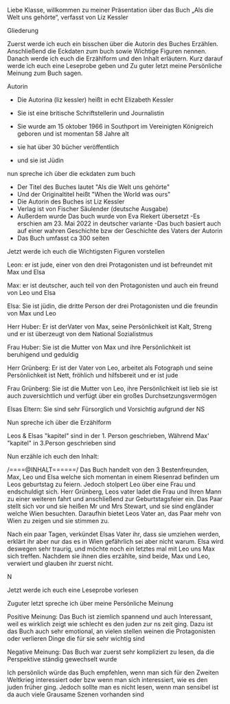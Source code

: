 Liebe Klasse, willkommen zu meiner Präsentation über das Buch 
„Als die Welt uns gehörte“, verfasst von Liz Kessler

Gliederung

Zuerst werde ich euch ein bisschen über die Autorin des Buches
Erzählen. Anschließend die Eckdaten zum buch sowie Wichtige 
Figuren nennen. Danach werde ich euch die Erzählform und den Inhalt
erläutern. Kurz darauf werde ich euch eine Leseprobe geben und 
Zu guter letzt meine Persönliche Meinung zum Buch sagen.

Autorin
- Die Autorina (liz kessler) heißt in echt Elizabeth Kessler
- Sie ist eine britische Schriftstellerin und Journalistin
- Sie wurde  am 15 oktober 1966 in Southport im 
Vereinigten Königreich geboren und ist momentan 58 Jahre alt

- sie hat über 30 bücher veröffentlich
- und sie ist	Jüdin

nun spreche ich über die eckdaten zum buch

- Der Titel des Buches lautet "Als die Welt uns gehörte"
- Und der Originaltitel heißt "When the World was ours"
- Die Autorin des Buches ist Liz Kessler
- Verlag ist von Fischer Säulender (deutsche Ausgabe)
- Außerdem wurde Das buch wurde von Eva Riekert übersetzt
-Es erschien am 23. Mai 2022 in deutscher variante
-Das buch basiert auch  auf einer wahren Geschichte bzw der 
Geschichte des Vaters der Autorin
- Das Buch umfasst ca 300 seiten

Jetzt werde ich euch die Wichtigsten Figuren vorstellen

Leon:
er ist jude, einer von den drei Protagonisten und ist befreundet mit Max 
und Elsa

Max: 
er ist deutscher, auch teil von den Protagonisten und auch ein freund von 
Leo und Elsa

Elsa:
Sie ist jüdin, die dritte Person der drei Protagonisten und die freundin
von Max und Leo


Herr Huber: Er ist derVater von Max, seine Persönlichkeit ist
Kalt, Streng und  er ist überzeugt von dem National Sozialistmus

Frau Huber: Sie ist die Mutter von Max und ihre Persönlichkeit ist beruhigend
und geduldig

Herr Grünberg: Er ist der Vater von Leo, arbeitet als Fotograph und seine 
Persönlichkeit ist Nett, fröhlich und hilfsbereit und er ist jude

Frau Grünberg: Sie ist die Mutter von Leo, ihre Persönlichkeit ist lieb sie ist auch
zuversichtlich und verfügt über ein großes Durchsetzungsvermögen

Elsas Eltern: Sie sind sehr Fürsorglich und Vorsichtig aufgrund der NS

Nun spreche ich über die Erzählform

Leos & Elsas "kapitel" sind in der 1. Person geschrieben, Während 
Max' "kapitel" in 3.Person geschrieben sind


Nun erzähle ich euch den Inhalt:

/====@INHALT======/
Das Buch handelt von den 3 Bestenfreunden, Max, Leo und Elsa welche sich momentan
in einem Riesenrad befinden um Leos geburtstag zu feiern. Jedoch stolpert Leo über
eine Frau und endschuldigt sich. Herr Grünberg, Leos vater ladet die Frau und Ihren Mann
zu einer weiteren fahrt und anschließend zur Geburtstagsfeier ein. Das Paar stellt sich vor
und sie heißen Mr und Mrs Stewart, und sie sind engländer welche Wien besuchten. Daraufhin bietet Leos Vater
an, das Paar mehr von Wien zu zeigen und sie stimmen zu.

Nach ein paar Tagen, verkündet Elsas Vater ihr, dass sie umziehen werden, erklärt ihr aber
nur das es in Wien gefährlich sei aber nicht warum. Elsa wird deswegen sehr traurig, und möchte 
noch ein letztes mal mit Leo uns Max sich treffen. Nachdem sie ihnen dies erzählte, 
sind beide, Max und Leo, verwiert und glauben ihr zuerst nicht.

N




Jetzt werde ich euch eine Leseprobe vorlesen



Zuguter letzt spreche ich über meine Persönliche Meinung

Positive Meinung: Das Buch ist ziemlich spannend und auch Interessant,
weil es wirklich zeigt wie schlecht es den juden zur ns zeit ging. Dazu
ist das Buch auch sehr emotional, an vielen stellen weinen die Protagonisten
oder verlieren Dinge die für sie sehr wichtig sind


Negative Meinung: Das Buch war zuerst sehr kompliziert zu lesen, da die 
Perspektive ständig gewechselt wurde

Ich persönlich würde das Buch empfehlen, wenn man sich für den Zweiten
Weltkrieg interessiert oder bzw wenn man sich interessiert, wie es den juden
früher ging. Jedoch sollte man es nicht lesen, wenn man sensibel ist
da auch viele Grausame Szenen vorhanden sind
